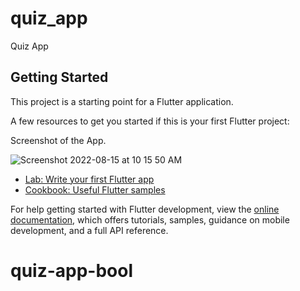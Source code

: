 # quiz_app

Quiz App

## Getting Started

This project is a starting point for a Flutter application.

A few resources to get you started if this is your first Flutter project:

Screenshot of the App.

![Screenshot 2022-08-15 at 10 15 50 AM](https://user-images.githubusercontent.com/42440349/184578323-ce2149a6-bebd-4c1b-9aae-ee0ec17b7c63.png)


- [Lab: Write your first Flutter app](https://docs.flutter.dev/get-started/codelab)
- [Cookbook: Useful Flutter samples](https://docs.flutter.dev/cookbook)

For help getting started with Flutter development, view the
[online documentation](https://docs.flutter.dev/), which offers tutorials,
samples, guidance on mobile development, and a full API reference.
# quiz-app-bool
